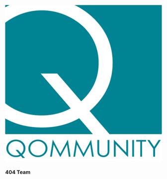 <img src = "https://github.com/westht/Proyecto_Integrador_2DAM1718/blob/master/app/src/main/res/drawable/logo_qommunity.png">
<h3>404 Team</h3>
